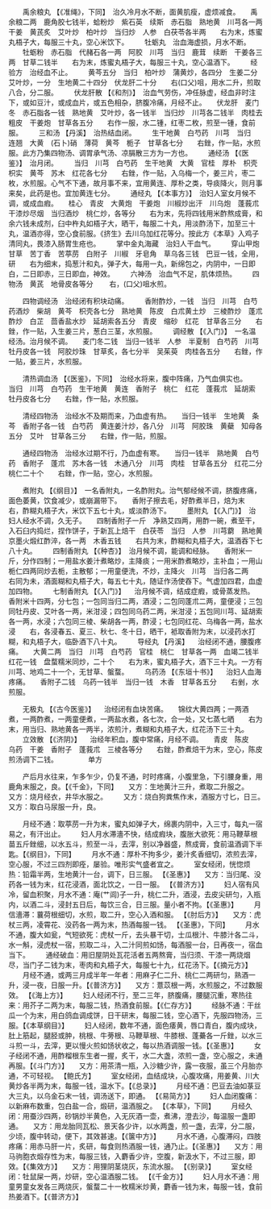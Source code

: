 <!-- { "loadSidebar": true } -->
　　禹余粮丸 【《准绳》，下同】　治久冷月水不断，面黄肌瘦，虚烦减食。　　禹余粮二两　鹿角胶七钱半，蛤粉炒　紫石英　续斯　赤石脂　熟地黄　川芎各一两　干姜　黄芪炙　艾叶炒　柏叶炒　当归炒　人参　白茯苓各半两　　右为末，炼蜜丸梧子大，每服三十丸，空心米饮下。
　　牡蛎丸　治血海虚损，月水不断。
　　牡蛎粉　赤石脂　代赭石各一两　阿胶　川芎　当归　鹿茸　续断　干姜各三两　甘草二钱半　　右为末，炼蜜丸梧子大，每服三十丸，空心温酒下。
　　经验方　治经血不止。
　　黄芩五分　当归　柏叶炒　蒲黄炒，各四分　生姜二分　艾叶炒，一分　生地黄二十四分　伏龙肝二十分　　右(口父)咀，用水二升，煎取八合，分二服。
　　伏龙肝散 【《和剂》】　治血气劳伤，冲任脉虚，经血非时注下，或如豆汁，或成血片，或五色相杂，脐腹冷痛，月经不止。　　伏龙肝　麦门冬　赤石脂各一钱　熟地黄　艾叶炒，各一钱半　当归炒　川芎各二钱半　肉桂去粗皮　干姜炮　甘草各五分　　右作一服，水二锺，红枣二枚，煎至一锺，食前服。
　　三和汤 【丹溪】　治热结血闭。
　　生干地黄　白芍药　川芎　当归　连翘　大黄　(石卜)硝　薄荷　黄芩　栀子　甘草各七分　　右銼，作一贴，水煎服。此方乃集四物汤、调胃承气汤、凉膈散三方为一方也。
　　通经汤 【《医鉴》】　治月闭。
　　当归　川芎　白芍药　生干地黄　大黄　官桂　厚朴　枳壳　枳实　黄芩　苏木　红花各七分　　右銼，作一贴，入乌梅一个，姜三片，枣二枚，水煎服。心气不下通，故月事不来，宜用黄连、厚朴之类，导痰降火，则月事来矣，此药是也。宜加黄连七分。
　　通经丸 【《本事方》】　治妇人室女月候不调，或成血瘕。　　桂心　青皮　大黄炮　干姜炮　川椒炒出汗　川乌炮　蓬莪朮　干漆炒尽烟　当归酒炒　桃仁炒，各等分　　右为末，先将四钱用米酢熬成膏，和余六钱未成剂，臼中杵丸如梧子大，晒干，每服二十丸，用淡酢汤下，加至三十丸，温酒亦得，空心食前服。《挤生》去川乌加红花等分。按此方《本草》入鸡子清同丸，畏漆入肠胃生疮也。
　　掌中金丸海藏　治妇人干血气。
　　穿山甲炮　甘草　苦丁香　苦葶苈　白附子　川椒　牙皂角　草乌各三钱　巴豆一钱，全用，研　　右为细末，捣葱汁和丸，弹子大，每用一丸，新绵包之，内阴中，一日即白，二日即赤，三日即血，神效。
　　六神汤　治血气不足，肌体烦热。
　　四物汤　黄芪　地骨皮各等分
　　右，(口父)咀水煎。

　　四物调经汤　治经闭有积块动痛。
　　香附酢炒，一钱　当归　川芎　白芍药酒炒　柴胡　黄芩　枳壳各七分　熟地黄　陈皮　白朮黄土炒　三棱酢炒　蓬朮酢炒　白芷　茴香盐水炒　延胡索各五分　青皮　缩砂　红花　甘草各三分　　右銼，作一贴，入生姜三片，葱白三茎，水煎服。
　　调经散 【《入门》】　一名温经汤。治月候不调。　　麦门冬二钱　当归一钱半　人参　半夏制　白芍药　川芎　牡丹皮各一钱　阿胶炒珠　甘草炙，各七分半　吴茱萸　肉桂各五分　　右銼，作一贴，姜三片，水煎服。

　　清热调血汤 【《医鉴》，下同】　治经水将来，腹中阵痛，乃气血俱实也。　　当归　川芎　白芍药　生干地黄　黄连　香附子　桃仁　红花　蓬莪朮　延胡索　牡丹皮各七分　　右銼，作一贴，水煎服。

　　清经四物汤　治经水不及期而来，乃血虚有热。　　当归一钱半　生地黄　条芩　香附子各一钱　白芍药　黄连姜汁炒，各八分　川芎　阿胶珠　黄蘗　知母各五分　艾叶　甘草各三分　　右銼，作一贴，煎服。

　　通经四物汤　治经水过期不行，乃血虚有寒。　　当归一钱半　熟地黄　白芍药　香附子　蓬朮　苏木各一钱　木通八分　川芎　肉桂　甘草各五分　红花二分　桃仁二十个　　右銼，作一贴，空心，水煎服。

　　煮附丸 【《纲目》】　一名香附丸，一名酢附丸。治气郁经候不调，脐腹疼痛，面色萎黄，饮食减少，或崩漏带下。　　香附子擦去毛，好酢煮半日，焙为末　　右，酢糊丸梧子大，米饮下五七十丸，或淡酢汤下。
　　墨附丸 【《入门》】　治妇人经水不调，久无子。　　四制香附子一斤　净熟艾四两，用酢一碗，煮至干，入石臼内捣烂，捏作饼子，于新瓦上焙干　白茯苓　当归　人参　川芎藭　熟地黄　京墨火煅红酢淬，各一两　木香五钱　　右共为末，酢糊和丸梧子大，温酒吞下七八十丸。
　　四制香附丸 【《种杏》】　治月候不调，能调和经脉。　　香附米一斤，分作四制；一用盐水姜汁煮略炒，主降痰；一用米酢煮略炒，主补血；一用山栀仁四两同炒去栀，主散郁；一用童便洗，不炒，主降火　川芎　当归各二两　　右同为未，酒面糊和丸梧子大，每五七十丸，随证作汤使吞下。气虚加四君，血虚加四物。
　　七制香附丸 【《入门》】 　治月候不调，结成症瘕，或骨蒸发热。　　香附米十四两，分七包；一包同当归二两，酒浸；二包同蓬朮二两，童便浸；三包同牡丹皮、艾叶各一两，米泔浸；四包同乌药二两，米泔浸；五包同川芎、延胡索各一两，水浸；六包同三棱、柴胡各一两，酢浸；七包同红花、乌梅各一两，盐水浸　　右，各浸春五、夏三、秋七、冬十日，晒干，袛取香附为末，以浸药水打糊，和丸梧子大，临卧酒下八十丸。
　　导经丸 【丹溪】 　治经闭不通，腰腹疼痛。　　大黄二两　当归　川芎　白芍药　官桂　桃仁　甘草各一两　血竭二钱半　红花一钱　盘蝥糯米同炒，二十个　　右为末，蜜丸梧子大，酒下三十丸。一方有川芎、地鸡二十一个，无甘草、螌蝥。
　　乌药汤 【《东垣十书》】 　治妇人血海疼痛。　　香附子二钱　乌药一钱半　当归一钱　木香　甘草各五分　　右剉，水煎服。

　　无极丸 【《古今医鉴》】 　治经闭有血块苦痛。　　锦纹大黄四两；一两酒煮，一两酢煮，一两童便煮，一两盐水煮，各七次，合一处，又七蒸七晒　　右为末，用当归、熟地黄各一两半，浓煎汁，煮糊和丸梧子大，红花汤下三十丸。
　　立效散 【《济阴》】 　治经年积血，腹中常痛，月经不调。　　青皮　陈皮　乌药　干姜　香附子　蓬莪朮　三棱各等分　　右銼，酢煮焙干为末，空心，陈皮煎汤调下二钱。
　　　　单方

　　产后月水往来，乍多乍少，仍复不通，时时疼痛，小腹里急，下引腰身重，用鹿角末服之，良。【《千金》，下同】　　又方：生地黄汁三升，煮取二升服之。　　又方：烧月经衣，井华水服之。
　　又方：烧白狗粪焦作末，酒服方寸匕，日三。　　又方：取白马尿服一升，良。

　　月经不通：取葶苈一升为末，蜜丸如弹子大，绵裹内阴中，入三寸，每丸一宿易之，有汗出止。
　　妇人月水滞濇不快，结成瘕块，腹胀大欲死：用马鞭草根苗五斤銼细，以水五斗，煎至一斗，去滓，别以净器盛，熬成膏，食前温酒调下半匙。【《纲目》，下同】
　　月水不通：厚朴不拘多少，姜汁炙香细切，浓煎去滓，空心服，不过三四剂即痊，屡验。唯形实气盛者宜之。
　　室女经闭，恍惚烦热：铅霜半两，生地黄汁一台，调下，日三服。 【《圣惠》】　　又方：当归尾、没药各一钱为末，红花浸酒，面北饮之，一日一服。 【《普济方》】
　　妇人宿有风冷，留血积聚，月水不通：庵(艹闾)子一升，桃仁二升，酒浸，去皮尖研匀，入瓶内，以酒二斗，浸封五日后，每饮三合，日三服。量小者不拘。【《圣惠》】
　　月信濇滞：蘘荷根细切，水煎，取二升，空心入酒和服。 【《肘后方》】　　又方：虎杖三两，凌霄花、没药各一两为末，热酒每服一钱。 【《圣惠》，下同】
　　月水不通，腹大如瓮，气短欲死：虎杖一斤，去头暴干切，士瓜根汁、牛膝汁各二斗，水一斛，浸虎杖一宿，煎取二斗，入二汁同煎如饧，每酒服一台，日再夜一，宿血当下。
　　通经破血：用旧屋阴处瓦花活者五两熬膏，当归须、干漆一两烧烟尽，当门子二钱为末，枣肉和丸梧子大，每服七十九，红花汤下。【《摘元方》】
　　月经不通，或两三月成半年一年者：用麻子仁二升、桃仁二两研匀，熟酒一升，浸一夜，日服一升。【《普济方》】　　又方：薏苡根一两，水煎服之，不过数服效。 【《海上方》】
　　妇人经闭不行，至二三年，脐腹痛，腰腿沉重，寒热往来：用芥子二两为末，每服二钱，热酒食前服。【《仁存方》】
　　经脉不通：干丝瓜一个为末，用白鸽血调成饼，日干研末，每服二钱，空心酒下，先服四物汤，三服。【《本草纲目》】
　　妇人经闭，数年不通，面色痿黄，唇口青白，腹内成块，肚上筋起，腿胫或肿，桃根、牛蒡根、马鞭草根、牛膝根、蓬虆各一斤銼，以水三斗煎一斗，去滓，更以慢火煎如饧状收之，每以热酒调服一钱。【《圣惠》】
　　女子经闭不通，用酢榴根东生者一握，炙干，水二大盏，浓煎一盏，空心服之，未通再服。【《斗门方》】　　又方：用茶清一瓶，入沙糖少许，露一夜服，虽三个月胎亦通，不可轻视。 【鲍氏方】
　　室女经闭，血结成块，心腹攻痛，用姜黄、川大黄炒各半两为末，每服一钱，温水下。【《总录》】
　　月经不通：巴豆去油如菉豆大三丸，以乌金石末一钱，调汤送下，即通。 【《易简方》】
　　妇人血闭腹痛：以新麻布数重，包白盐一合，煅研，温酒服之。 【《本草》，下同】
　　月经久闭：用蚕沙四两，砂锅炒半黄色，入无灰酒一壶，煮沸，澄去沙，每温服一盏即通。　　又方：用龙胎同瓦松、景天各少许，以水两盏，煎一盏，去滓，分二服，少顷，腹中转动，便下，其效甚速。【《箧中方》】
　　月水不通，心腹滞闷，四肢疼痛：用赤马肝一片，炙研，每食则热酒服一钱，通乃止。【《圣惠》】　　又方：用马驹胞衣煅存性为末，每服三钱，入麝香少许，空腹，新汲水下，不过三服，即效。【《集效方》】　　又方：用狸阴茎烧灰，东流水服。 【《别录》】
　　室女经闭：牡鼠屎一两，炒研，空心温酒服二钱。 【《千金方》】
　　妇人月水不通：用童男童女发各三两烧灰，螌蝥二十一枚糯米炒黄，麝香一钱为末，每服一钱，食前热姜酒下。【《普济方》】
